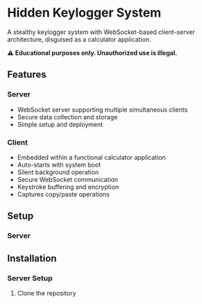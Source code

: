 # Hidden Keylogger System

A stealthy keylogger system with WebSocket-based client-server architecture, disguised as a calculator application.

⚠️ **Educational purposes only. Unauthorized use is illegal.**

## Features

### Server
- WebSocket server supporting multiple simultaneous clients
- Secure data collection and storage
- Simple setup and deployment

### Client
- Embedded within a functional calculator application
- Auto-starts with system boot
- Silent background operation
- Secure WebSocket communication
- Keystroke buffering and encryption
- Captures copy/paste operations

## Setup

### Server

## Installation

### Server Setup
1. Clone the repository